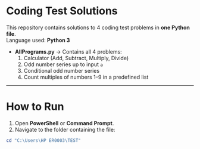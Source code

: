 # Coding Test Solutions

This repository contains solutions to 4 coding test problems in **one Python file**.  
Language used: **Python 3**


- **AllPrograms.py** → Contains all 4 problems:
  1. Calculator (Add, Subtract, Multiply, Divide)
  2. Odd number series up to input `a`
  3. Conditional odd number series
  4. Count multiples of numbers 1–9 in a predefined list

---

# How to Run

1. Open **PowerShell** or **Command Prompt**.  
2. Navigate to the folder containing the file:
```powershell
cd "C:\Users\HP ER0003\TEST"
